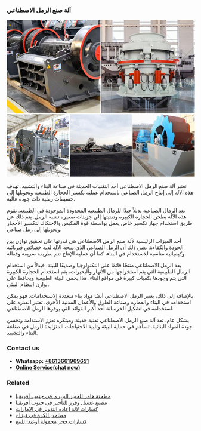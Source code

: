 <h3>آلة صنع الرمل الاصطناعي</h3><img src='1701746295.jpg' alt=''><p>تعتبر آلة صنع الرمل الاصطناعي أحد التقنيات الحديثة في صناعة البناء والتشييد. تهدف هذه الآلة إلى إنتاج الرمل الصناعي باستخدام عملية تكسير الحجارة الطبيعية وتحويلها إلى جسيمات رملية ذات جودة عالية.</p><p>تعد الرمال الصناعية بديلاً جيدًا للرمال الطبيعية المحدودة الموجودة في الطبيعة. تقوم هذه الآلة بطحن الحجارة الكبيرة وتفتيتها إلى جزيئات صغيرة تشبه الرمل. يتم ذلك عن طريق استخدام جهاز تكسير خاص يعمل بواسطة قوة المكبس والاحتكاك لتكسير الأحجار وتحويلها إلى رمل صناعي.</p><p>أحد الميزات الرئيسية لآلة صنع الرمل الاصطناعي هي قدرتها على تحقيق توازن بين الجودة والكفاءة. يعني ذلك أن الرمل الصناعي الذي تنتجه الآلة لديه خصائص فيزيائية وكيميائية مناسبة للاستخدام في البناء، كما أن عملية الإنتاج تتم بطريقة سريعة وفعالة.</p><p>يعد الرمل الاصطناعي منتجًا قائمًا على التكنولوجيا وصديقًا للبيئة. فبدلاً من استخدام الرمال الطبيعية التي يتم استخراجها من الأنهار والبحيرات، يتم استخدام الحجارة الكبيرة التي يتم وجودها بكميات كبيرة في مواقع البناء. هذا يحمي البيئة الطبيعية ويحافظ على توازن النظام البيئي.</p><p>بالإضافة إلى ذلك، يعتبر الرمل الاصطناعي أيضًا مواد بناء متعددة الاستخدامات. فهو يمكن استخدامه في البناء والعمارة وصناعة الطرق والأعمال المدنية الأخرى. تعتبر القدرة على استخدامه في تشكيل الخرسانة أحد أكبر الفوائد التي يوفرها الرمل الاصطناعي.</p><p>بشكل عام، تعد آلة صنع الرمل الاصطناعي تقنية حديثة ومبتكرة تعزز الاستدامة وتحسن جودة المواد البنائية. تساهم في حماية البيئة وتلبية الاحتياجات المتزايدة للرمل في صناعة البناء والتشييد.</p><h3>Contact us</h3><ul><li><strong>Whatsapp:&nbsp;<a href="https://wa.me/8613661969651">+8613661969651</a></strong></li><li><a href="https://swt.shibang-china.com/?git&amp;zhl&amp;آلة صنع الرمل الاصطناعي"><strong>Online Service(chat now)</strong></a></li></ul><h3>Related</h3><ul><li><a href='مطحنة هامر للحجر الجيري في جنوب أفريقيا.md'>مطحنة هامر للحجر الجيري في جنوب أفريقيا</a></li><li><a href='مصنع غسيل وفرز للتأجير في جنوب أفريقيا.md'>مصنع غسيل وفرز للتأجير في جنوب أفريقيا</a></li><li><a href='كسارات لآلة إعادة التدوير في الإمارات.md'>كسارات لآلة إعادة التدوير في الإمارات</a></li><li><a href='مطاحن الكرة في فيزاج.md'>مطاحن الكرة في فيزاج</a></li><li><a href='كسارات حجر محمولة أوغندا للبيع.md'>كسارات حجر محمولة أوغندا للبيع</a></li></ul>